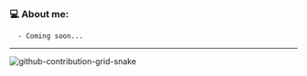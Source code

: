 ### 💻 About me:
      - Coming soon...

---
![github-contribution-grid-snake](https://user-images.githubusercontent.com/101565238/173097117-78494a90-a0c6-4c69-80b8-f44f3a7b93e8.svg)
